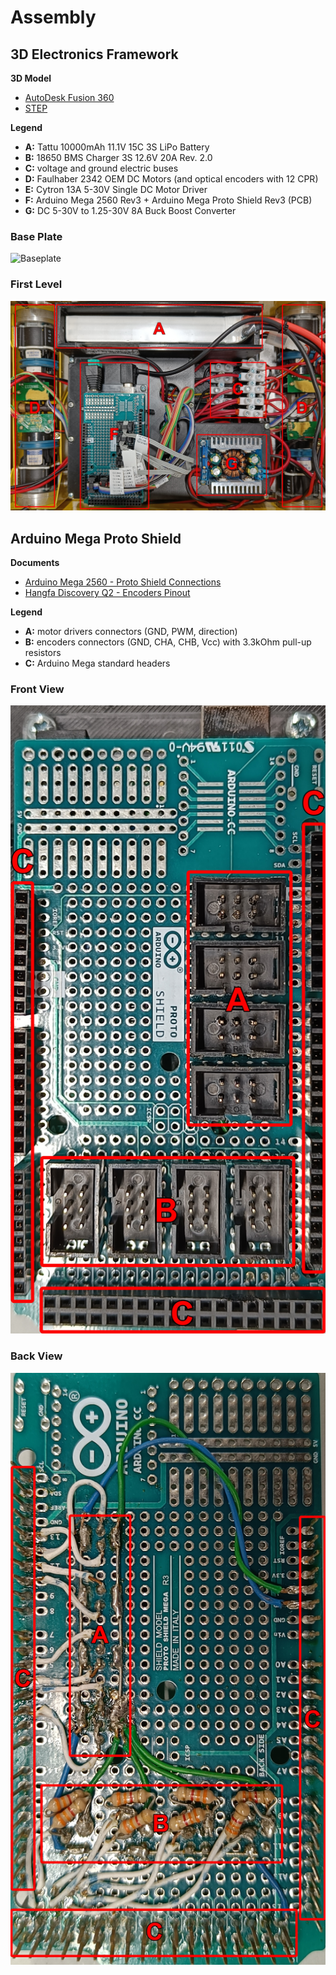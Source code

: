 # Assembly

## 3D Electronics Framework

**3D Model**

- [AutoDesk Fusion 360](https://github.com/sousarbarb/inesctec_mrdt_hangfa_discovery_q2/blob/main/models/v1/electronics_baseplate.f3d)
- [STEP](https://github.com/sousarbarb/inesctec_mrdt_hangfa_discovery_q2/blob/main/models/v1/electronics_baseplate.step)

**Legend**

- **A:** Tattu 10000mAh 11.1V 15C 3S LiPo Battery
- **B:** 18650 BMS Charger 3S 12.6V 20A Rev. 2.0
- **C:** voltage and ground electric buses
- **D:** Faulhaber 2342 OEM DC Motors (and optical encoders with 12 CPR)
- **E:** Cytron 13A 5-30V Single DC Motor Driver
- **F:** Arduino Mega 2560 Rev3 + Arduino Mega Proto Shield Rev3 (PCB)
- **G:** DC 5-30V to 1.25-30V 8A Buck Boost Converter

### Base Plate

![Baseplate](../../assets/electronics/electronics_3d-framework_baseplate_annotated.jpg)

### First Level

![1st Level](../../assets/electronics/electronics_3d-framework_1st-level_annotated.jpg)

## Arduino Mega Proto Shield

**Documents**

- [Arduino Mega 2560 - Proto Shield Connections](../../assets/electronics/arduino-mega-2560_proto-shield_connections.pdf)
- [Hangfa Discovery Q2 - Encoders Pinout](../../assets/electronics/hangfa-discovery-q2_encoders_pinout.pdf)

**Legend**

- **A:** motor drivers connectors (GND, PWM, direction)
- **B:** encoders connectors (GND, CHA, CHB, Vcc) with 3.3kOhm pull-up resistors
- **C:** Arduino Mega standard headers

### Front View

![Arduino Mega Proto Shield - Front View](../../assets/electronics/electronics_arduino-mega-proto-shield_front_annotated.jpg)

### Back View

![Arduino Mega Proto Shield - Back View](../../assets/electronics/electronics_arduino-mega-proto-shield_back_annotated.jpg)
